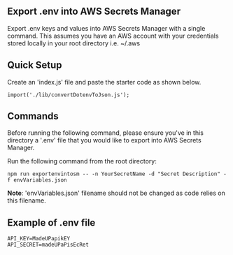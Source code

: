 ## Export .env into AWS Secrets Manager

Export .env keys and values into AWS Secrets Manager with a single command. This assumes you have an AWS account with your credentials stored locally in your root directory i.e. ~/.aws

## Quick Setup

Create an 'index.js' file and paste the starter code as shown below.

```
import('./lib/convertDotenvToJson.js');
```

## Commands

Before running the following command, please ensure you've in this directory a '.env' file that you would like to export into AWS Secrets Manager.

Run the following command from the root directory:

```
npm run exportenvintosm -- -n YourSecretName -d "Secret Description" -f envVariables.json
```

**Note**: 'envVariables.json' filename should not be changed as code relies on this filename.

## Example of .env file

```
API_KEY=MadeUPapikEY
API_SECRET=madeUPaPisEcRet
```

